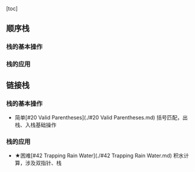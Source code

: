 [toc]

## 顺序栈

### 栈的基本操作



### 栈的应用



## 链接栈

### 栈的基本操作

* 简单[#20 Valid Parentheses](./#20 Valid Parentheses.md)    括号匹配，出栈、入栈基础操作

### 栈的应用

* $\bigstar$困难[#42 Trapping Rain Water](./#42 Trapping Rain Water.md)    积水计算，涉及双指针、栈

